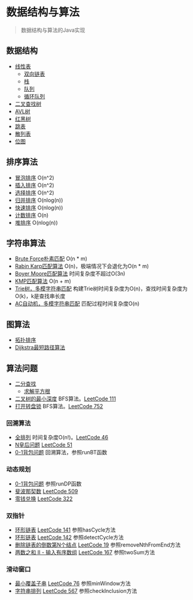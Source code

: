 # 数据结构与算法
> 数据结构与算法的Java实现

## 数据结构
* [线性表](src/main/java/datastructure/lineartable)
    * [双向链表](src/main/java/datastructure/lineartable/DoublyLinkedList.java)
    * [栈](src/main/java/datastructure/lineartable/Stack.java)
    * [队列](src/main/java/datastructure/lineartable/Queue.java)
    * [循环队列](src/main/java/datastructure/lineartable/CircularQueue.java)
* [二叉查找树](src/main/java/datastructure/binarysearchtree/BinarySearchTree.java)
* [AVL树](src/main/java/datastructure/balancedtree/AVLTree.java)
* [红黑树](src/main/java/datastructure/balancedtree/RedBlackTree.java)
* [跳表](src/main/java/datastructure/skiplist/SkipList.java)
* [散列表](src/main/java/datastructure/hashtable/HashTable.java)
* [位图](src/main/java/datastructure/bitmap/BitMap.java)

## 排序算法
* [冒泡排序](src/main/java/sort/BubbleSort.java)  O(n^2)
* [插入排序](src/main/java/sort/InsertionSort.java) O(n^2)
* [选择排序](src/main/java/sort/SelectionSort.java) O(n^2)
* [归并排序](src/main/java/sort/MergeSort.java) O(nlog(n))
* [快速排序](src/main/java/sort/QuickSort.java) O(nlog(n))
* [计数排序](src/main/java/sort/CountingSort.java) O(n)
* [堆排序](src/main/java/sort/HeapSort.java) O(nlog(n))
    
## 字符串算法
* [Brute Force朴素匹配](src/main/java/string/BruteForce.java) O(n * m)
* [Rabin Karp匹配算法](src/main/java/string/RabinKarp.java) O(n)，极端情况下会退化为O(n * m)
* [Boyer Moore匹配算法](src/main/java/string/BoyerMoore.java) 时间复杂度不超过O(3n)
* [KMP匹配算法](src/main/java/string/KMP.java) O(n + m)
* [Trie树，多模字符串匹配](src/main/java/string/Trie.java) 构建Trie树时间复杂度为O(n)，查找时间复杂度为O(k)，k是查找串长度
* [AC自动机，多模字符串匹配](src/main/java/string/AC.java) 匹配过程时间复杂度O(n)

## 图算法
* [拓扑排序](src/main/java/graph/Topology.java)
* [Dijkstra最短路径算法](src/main/java/graph/Dijkstra.java)

## 算法问题
* [二分查找](src/main/java/problems/BinarySearch.java)
    * [求解平方根](src/main/java/problems/BinarySearch.java)
* [二叉树的最小深度](src/main/java/problems/MinDepth.java) BFS算法。[LeetCode 111](https://leetcode-cn.com/problems/minimum-depth-of-binary-tree/)
* [打开转盘锁](src/main/java/problems/OpenLock.java) BFS算法。[LeetCode 752](https://leetcode-cn.com/problems/open-the-lock/) 

### 回溯算法
* [全排列](src/main/java/problems/Permutation.java) 时间复杂度O(n!)。[LeetCode 46](https://leetcode-cn.com/problems/permutations/)
* [N皇后问题](src/main/java/problems/NQueens.java) [LeetCode 51](https://leetcode-cn.com/problems/n-queens/)
* [0-1背包问题](src/main/java/problems/Backpack.java) 回溯算法，参照runBT函数

### 动态规划
* [0-1背包问题](src/main/java/problems/Backpack.java) 参照runDP函数
* [斐波那契数](src/main/java/problems/Fibonacci.java) [LeetCode 509](https://leetcode-cn.com/problems/fibonacci-number/)
* [零钱兑换](src/main/java/problems/CoinChange.java) [LeetCode 322](https://leetcode-cn.com/problems/coin-change/)

### 双指针
* [环形链表](src/main/java/problems/TwoPointers.java) [LeetCode 141](https://leetcode-cn.com/problems/linked-list-cycle/) 参照hasCycle方法
* [环形链表](src/main/java/problems/TwoPointers.java) [LeetCode 142](https://leetcode-cn.com/problems/linked-list-cycle-ii/) 参照detectCycle方法
* [删除链表的倒数第N个结点](src/main/java/problems/TwoPointers.java) [LeetCode 19](https://leetcode-cn.com/problems/remove-nth-node-from-end-of-list/) 参照removeNthFromEnd方法
* [两数之和 II - 输入有序数组](src/main/java/problems/TwoPointers.java) [LeetCode 167](https://leetcode-cn.com/problems/two-sum-ii-input-array-is-sorted/) 参照twoSum方法

### 滑动窗口
* [最小覆盖子串](src/main/java/problems/SlideWindow.java) [LeetCode 76](https://leetcode-cn.com/problems/minimum-window-substring/) 参照minWindow方法
* [字符串排列](src/main/java/problems/SlideWindow.java) [LeetCode 567](https://leetcode-cn.com/problems/permutation-in-string/) 参照checkInclusion方法